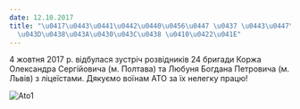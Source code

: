 ```yaml
---
date: 12.10.2017
title: "\u0417\u0443\u0441\u0442\u0440\u0456\u0447 \u0437 \u0443\u0447\u0430\u0441\
  \u043D\u0438\u043A\u0430\u043C\u0438 \u0410\u0422\u041E"
---
```

4 жовтня 2017 р. відбулася зустріч розвідників 24 бригади
Коржа Олександра Сергійовича (м. Полтава) та Любуня Богдана Петровича (м. Львів) з ліцеїстами. Дякуємо воїнам АТО за їх нелегку працю!

![Ato1](/files/зустріч-з-учасниками-ato1_498x280.jpg)